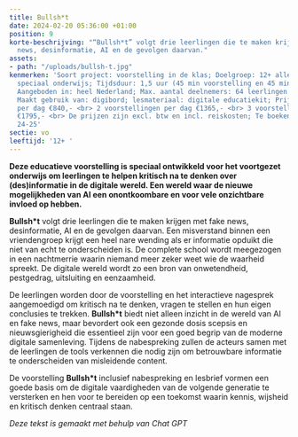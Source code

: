 ```yaml
---
title: Bullsh*t
date: 2024-02-20 05:36:00 +01:00
position: 9
korte-beschrijving: "“Bullsh*t” volgt drie leerlingen die te maken krijgen met fake
  news, desinformatie, AI en de gevolgen daarvan."
assets:
- path: "/uploads/bullsh-t.jpg"
kenmerken: 'Soort project: voorstelling in de klas; Doelgroep: 12+ alle niveaus ook
  speciaal onderwijs; Tijdsduur: 1,5 uur (45 min voorstelling en 45 min nabespreking);
  Aangeboden in: heel Nederland; Max. aantal deelnemers: 64 leerlingen of 2 klassen;
  Maakt gebruik van: digibord; lesmateriaal: digitale educatiekit; Prijs: 1 voorstelling
  per dag €840,- <br> 2 voorstellingen per dag €1365,- <br> 3 voorstellingen per dag
  €1795,- <br> De prijzen zijn excl. btw en incl. reiskosten; Te boeken vanaf: schooljaar
  24-25'
sectie: vo
leeftijd: '12+ '
---
```


**Deze educatieve voorstelling is speciaal ontwikkeld voor het voortgezet onderwijs om leerlingen te helpen kritisch na te denken over (des)informatie in de digitale wereld. Een wereld waar de nieuwe mogelijkheden van AI een onontkoombare en voor vele onzichtbare invloed op hebben.**

**Bullsh*t** volgt drie leerlingen die te maken krijgen met fake news, desinformatie, AI en de gevolgen daarvan. Een misverstand binnen een vriendengroep krijgt een heel nare wending als er informatie opduikt die niet van echt te onderscheiden is. De complete school wordt meegezogen in een nachtmerrie waarin niemand meer zeker weet wie de waarheid spreekt. De digitale wereld wordt zo een bron van onwetendheid, pestgedrag, uitsluiting en eenzaamheid.  

De leerlingen worden door de voorstelling en het interactieve nagesprek aangemoedigd om kritisch na te denken, vragen te stellen en hun eigen conclusies te trekken. **Bullsh*t** biedt niet alleen inzicht in de wereld van AI en fake news, maar bevordert ook een gezonde dosis scepsis en nieuwsgierigheid die essentieel zijn voor een goed begrip van de moderne digitale samenleving. Tijdens de nabespreking zullen de acteurs samen met de leerlingen de tools verkennen die nodig zijn om betrouwbare informatie te onderscheiden van misleidende content.

De voorstelling **Bullsh*t** inclusief nabespreking en lesbrief vormen een goede basis om de digitale vaardigheden van de volgende generatie te versterken en hen voor te bereiden op een toekomst waarin kennis, wijsheid en kritisch denken centraal staan. 

*Deze tekst is gemaakt met behulp van Chat GPT*